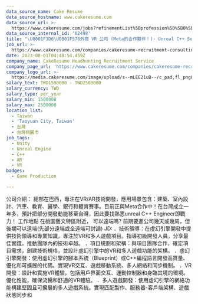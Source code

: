 ```yaml
---
data_source_name: Cake Resume
data_source_hostname: www.cakeresume.com
data_source_url: >-
  https://www.cakeresume.com/jobs?refinementList%5Bprofession%5D%5B0%5D=game-production&range%5Bsalary_range%5D%5Bmin%5D=100000
data_source_internal_id: '62498'
title: "\U0001F3D6️\U0001F576️外商 VR 公司 (Meta的合作夥伴！)- Unreal C++ Senior Engineer -TL"
job_url: >-
  https://www.cakeresume.com/companies/cakeresume-recruitment-consulting/jobs/887fd3
date: 2023-08-01T04:48:54.459Z
company_name: CakeResume Headhunting Recruitment Service
company_page_url: 'https://www.cakeresume.com/companies/cakeresume-recruitment-consulting'
company_logo_url: >-
  https://media.cakeresume.com/image/upload/s--mLEE21uB--/c_pad,fl_png8,h_200,w_200/v1620881212/vdbipassrdfr8omwzeq6.png
salary_text: TWD1500000 - TWD2500000
salary_currency: TWD
salary_type: per_year
salary_min: 1500000
salary_max: 2500000
location_list:
  - Taiwan
  - 'Taoyuan City, Taiwan'
  - 台灣
  - 台灣桃園市
job_tags:
  - Unity
  - Unreal Engine
  - C++
  - AR
  - VR
badges:
  - Game Production

---
```


公司介紹： 總部在巴西，專注在VR/AR技術開發，應用場景包含：建築、室內設計、汽車、教育、醫學、銀行和體育賽事。目前正與Meta合作中！在台灣成立一年多，預計把部分開發動能移至台灣，因此要找熟悉unreal C++ Engineer即戰力！ 工作地點 在桃園藝文特區附近， 可以遠端嗎? 前期要進公司幾天或幾周，但後期可以遠端(先部分遠端或全遠端可討論) JD: ．技術領導：在虛幻引擎開發中提供技術領導和專業知識，專注於VR和多人遊戲項目。指導初級開發人員，分享最佳實踐，推動團隊內的技術卓越。 ．項目規劃和架構：與項目團隊合作，確定項目需求，創建技術規格，並設計虛幻引擎中的VR和多人遊戲功能的架構。 ．虛幻引擎開發：使用虛幻引擎的腳本系統（Blueprint）或C++編程語言開發高質量、優化和可擴展的代碼。實現VR交互、遊戲移動系統、多人網絡和同步機制。 ．VR開發：設計和實施VR體驗，包括用戶界面交互、運動控制器和身臨其境的環境。優化性能，確保流暢和舒適的VR體驗。 ．多人遊戲開發：使用虛幻引擎的網絡功能構建堅固且可擴展的多人遊戲系統。實現匹配製作、服務器-客戶端架構、遊戲狀態同步和